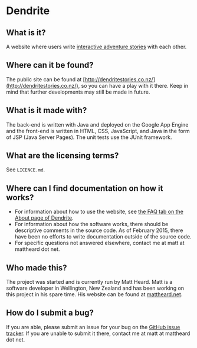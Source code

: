 Dendrite
========


What is it?
-----------

A website where users write [interactive adventure stories](https://en.wikipedia.org/wiki/Addventure) with each other.


Where can it be found?
----------------------

The public site can be found at [http://dendritestories.co.nz/](http://dendritestories.co.nz/), so you can have a play with it there. Keep in mind that further developments may still be made in future.


What is it made with?
---------------------

The back-end is written with Java and deployed on the Google App Engine and the
front-end is written in HTML, CSS, JavaScript, and Java in the form of JSP (Java
Server Pages). The unit tests use the JUnit framework.


What are the licensing terms?
-----------------------------

See `LICENCE.md`.


Where can I find documentation on how it works?
-----------------------------------------------

* For information about how to use the website, see [the FAQ tab on the 
  About page of Dendrite](http://dendritestories.co.nz/about).
* For information about how the software works, there should be descriptive
  comments in the source code. As of February 2015, there have been no efforts to
  write documentation outside of the source code.
* For specific questions not answered elsewhere, contact me at matt at mattheard
  dot net.


Who made this?
--------------

The project was started and is currently run by Matt Heard. Matt is a software
developer in Wellington, New Zealand and has been working on this project in his
spare time. His website can be found at [mattheard.net](http://mattheard.net).


How do I submit a bug?
----------------------

If you are able, please submit an issue for your bug on the [GitHub issue
tracker](https://github.com/MattHeard/Dendrite/issues). If you are unable to
submit it there, contact me at matt at mattheard dot net.
